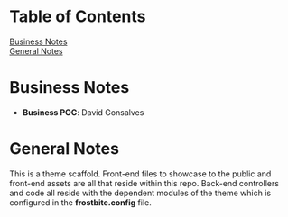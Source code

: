 
# Table of Contents
[Business Notes](#business-notes)  
[General Notes](#general-notes)  

# Business Notes
* __Business POC__: David Gonsalves

# General Notes
This is a theme scaffold. Front-end files to showcase to the public and front-end assets are all that reside within this repo.
Back-end controllers and code all reside with the dependent modules of the theme which is configured in the __frostbite.config__ file.


